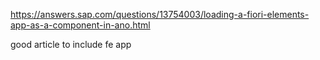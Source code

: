 https://answers.sap.com/questions/13754003/loading-a-fiori-elements-app-as-a-component-in-ano.html

good article to include fe app